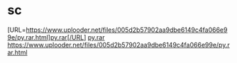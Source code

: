 # sc
[URL=https://www.uplooder.net/files/005d2b57902aa9dbe6149c4fa066e99e/py.rar.html]py.rar[/URL]
<a href="https://www.uplooder.net/files/005d2b57902aa9dbe6149c4fa066e99e/py.rar.html" target="_blank">py.rar</a>
https://www.uplooder.net/files/005d2b57902aa9dbe6149c4fa066e99e/py.rar.html

